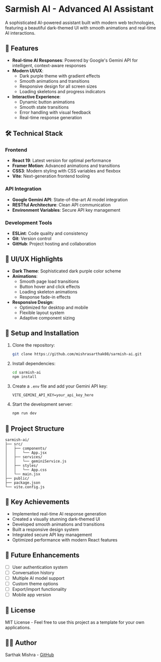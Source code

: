 # Sarmish AI - Advanced AI Assistant

A sophisticated AI-powered assistant built with modern web technologies, featuring a beautiful dark-themed UI with smooth animations and real-time AI interactions.

## 🚀 Features

- **Real-time AI Responses**: Powered by Google's Gemini API for intelligent, context-aware responses
- **Modern UI/UX**: 
  - Dark purple theme with gradient effects
  - Smooth animations and transitions
  - Responsive design for all screen sizes
  - Loading skeletons and progress indicators
- **Interactive Experience**:
  - Dynamic button animations
  - Smooth state transitions
  - Error handling with visual feedback
  - Real-time response generation

## 🛠️ Technical Stack

### Frontend
- **React 19**: Latest version for optimal performance
- **Framer Motion**: Advanced animations and transitions
- **CSS3**: Modern styling with CSS variables and flexbox
- **Vite**: Next-generation frontend tooling

### API Integration
- **Google Gemini API**: State-of-the-art AI model integration
- **RESTful Architecture**: Clean API communication
- **Environment Variables**: Secure API key management

### Development Tools
- **ESLint**: Code quality and consistency
- **Git**: Version control
- **GitHub**: Project hosting and collaboration

## 🎨 UI/UX Highlights

- **Dark Theme**: Sophisticated dark purple color scheme
- **Animations**:
  - Smooth page load transitions
  - Button hover and click effects
  - Loading skeleton animations
  - Response fade-in effects
- **Responsive Design**:
  - Optimized for desktop and mobile
  - Flexible layout system
  - Adaptive component sizing

## 🔧 Setup and Installation

1. Clone the repository:
   ```bash
   git clone https://github.com/mishrasarthak08/sarmish-ai.git
   ```

2. Install dependencies:
   ```bash
   cd sarmish-ai
   npm install
   ```

3. Create a `.env` file and add your Gemini API key:
   ```
   VITE_GEMINI_API_KEY=your_api_key_here
   ```

4. Start the development server:
   ```bash
   npm run dev
   ```

## 📱 Project Structure

```
sarmish-ai/
├── src/
│   ├── components/
│   │   └── App.jsx
│   ├── services/
│   │   └── geminiService.js
│   ├── styles/
│   │   └── App.css
│   └── main.jsx
├── public/
├── package.json
└── vite.config.js
```

## 🎯 Key Achievements

- Implemented real-time AI response generation
- Created a visually stunning dark-themed UI
- Developed smooth animations and transitions
- Built a responsive design system
- Integrated secure API key management
- Optimized performance with modern React features

## 🔮 Future Enhancements

- [ ] User authentication system
- [ ] Conversation history
- [ ] Multiple AI model support
- [ ] Custom theme options
- [ ] Export/import functionality
- [ ] Mobile app version

## 📄 License

MIT License - Feel free to use this project as a template for your own applications.

## 👨‍💻 Author

Sarthak Mishra - [GitHub](https://github.com/mishrasarthak08)
